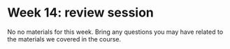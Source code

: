 # Week 14: review session

No no materials for this week. Bring any questions you may have related to the materials we covered in the course.
